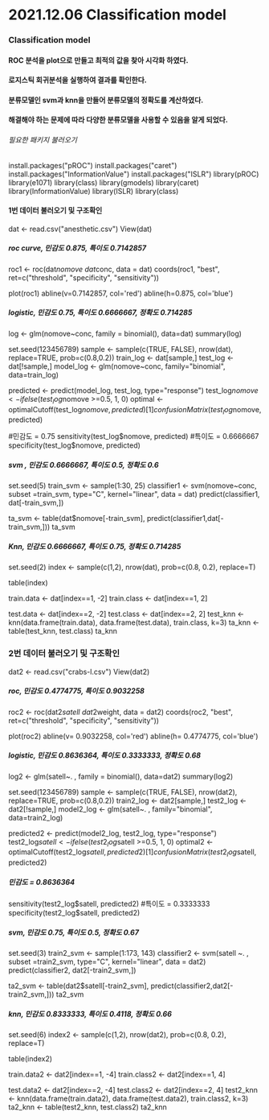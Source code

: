 # 2021.12.06 Classification model
### Classification model 

#### ROC 분석을 plot으로 만들고 최적의 값을 찾아 시각화 하였다.
#### 로지스틱 회귀분석을 실행하여 결과를 확인한다.
#### 분류모델인 svm과 knn을 만들어 분류모델의 정확도를 계산하였다.
#### 해결해야 하는 문제에 따라 다양한 분류모델을 사용할 수 있음을 알게 되었다.

###### 필요한 패키지 불러오기
install.packages("pROC")
install.packages("caret")
install.packages("InformationValue")
install.packages("ISLR")
library(pROC)
library(e1071)
library(class)
library(gmodels)
library(caret)
library(InformationValue)
library(ISLR)
library(class)

#### 1번 데이터 불러오기 및 구조확인
dat <- read.csv("anesthetic.csv")
View(dat)

##### roc curve, 민감도 0.875, 특이도 0.7142857

roc1 <- roc(dat$nomove~dat$conc, data = dat)
coords(roc1, "best", ret=c("threshold", "specificity", "sensitivity"))

plot(roc1)
abline(v=0.7142857, col='red')
abline(h=0.875, col='blue')

##### logistic, 민감도 0.75, 특이도 0.6666667, 정확도 0.714285

log <- glm(nomove~conc, family = binomial(), data=dat)
summary(log)

set.seed(123456789)
sample <- sample(c(TRUE, FALSE), nrow(dat), replace=TRUE, prob=c(0.8,0.2))
train_log <- dat[sample,]
test_log <- dat[!sample,]
model_log <- glm(nomove~conc, family="binomial", data=train_log)

predicted <- predict(model_log, test_log, type="response")
test_log$nomove <- ifelse(test_log$nomove >=0.5, 1, 0)
optimal <- optimalCutoff(test_log$nomove, predicted)[1]
confusionMatrix(test_log$nomove, predicted)

#민감도 = 0.75
sensitivity(test_log$nomove, predicted)
#특이도 = 0.6666667
specificity(test_log$nomove, predicted)

##### svm , 민감도 0.6666667, 특이도 0.5, 정확도 0.6

set.seed(5)
train_svm <- sample(1:30, 25)
classifier1 <- svm(nomove~conc, subset =train_svm, type="C", kernel="linear", data = dat)
predict(classifier1, dat[-train_svm,])

ta_svm <- table(dat$nomove[-train_svm], predict(classifier1,dat[-train_svm,]))
ta_svm

##### Knn, 민감도 0.6666667, 특이도 0.75, 정확도 0.714285

set.seed(2)
index <- sample(c(1,2), nrow(dat), prob=c(0.8, 0.2), replace=T)

table(index)

train.data <- dat[index==1, -2]
train.class <- dat[index==1, 2]

test.data <- dat[index==2, -2]
test.class <- dat[index==2, 2]
test_knn <- knn(data.frame(train.data), data.frame(test.data), train.class, k=3)
ta_knn <- table(test_knn, test.class)
ta_knn



### 2번 데이터 불러오기 및 구조확인
dat2 <- read.csv("crabs-l.csv")
View(dat2)

##### roc, 민감도 0.4774775, 특이도 0.9032258
roc2 <- roc(dat2$satell~dat2$weight, data = dat2)
coords(roc2, "best", ret=c("threshold", "specificity", "sensitivity"))

plot(roc2)
abline(v= 0.9032258, col='red')
abline(h= 0.4774775, col='blue')

##### logistic, 민감도 0.8636364, 특이도 0.3333333, 정확도 0.68

log2 <- glm(satell~. , family = binomial(), data=dat2)
summary(log2)

set.seed(123456789)
sample <- sample(c(TRUE, FALSE), nrow(dat2), replace=TRUE, prob=c(0.8,0.2))
train2_log <- dat2[sample,]
test2_log <- dat2[!sample,]
model2_log <- glm(satell~. , family="binomial", data=train2_log)

predicted2 <- predict(model2_log, test2_log, type="response")
test2_log$satell <- ifelse(test2_log$satell >=0.5, 1, 0)
optimal2 <- optimalCutoff(test2_log$satell, predicted2)[1]
confusionMatrix(test2_log$satell, predicted2)

##### 민감도 = 0.8636364
sensitivity(test2_log$satell, predicted2)
#특이도 = 0.3333333
specificity(test2_log$satell, predicted2)

##### svm, 민감도 0.75, 특이도 0.5, 정확도 0.67

set.seed(3)
train2_svm <- sample(1:173, 143)
classifier2 <- svm(satell ~. , subset =train2_svm, type="C", kernel="linear", data = dat2)
predict(classifier2, dat2[-train2_svm,])

ta2_svm <- table(dat2$satell[-train2_svm], predict(classifier2,dat2[-train2_svm,]))
ta2_svm

##### knn, 민감도 0.8333333, 특이도 0.4118, 정확도 0.66

set.seed(6)
index2 <- sample(c(1,2), nrow(dat2), prob=c(0.8, 0.2), replace=T)

table(index2)

train.data2 <- dat2[index==1, -4]
train.class2 <- dat2[index==1, 4]

test.data2 <- dat2[index==2, -4]
test.class2 <- dat2[index==2, 4]
test2_knn <- knn(data.frame(train.data2), data.frame(test.data2), train.class2, k=3)
ta2_knn <- table(test2_knn, test.class2)
ta2_knn
